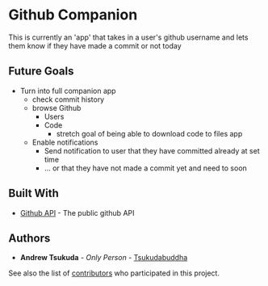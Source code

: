 # Github Companion

This is currently an 'app' that takes in a user's github username and lets them know if they have made a commit or not today

## Future Goals
* Turn into full companion app
    * check commit history
    * browse Github
        * Users
        * Code
            * stretch goal of being able to download code to files app
    * Enable notifications
        * Send notification to user that they have committed already at set time
        * ... or that they have not made a commit yet and need to soon


## Built With

* [Github API](https://developer.github.com/v3/) - The public github API

## Authors

* **Andrew Tsukuda** - *Only Person* - [Tsukudabuddha](https://github.com/tsukudabuddha)

See also the list of [contributors](https://github.com/tsukudabuddha/MonkeyBusiness/contributors) who participated in this project.
